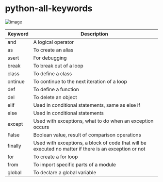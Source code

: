 # python-all-keywords
![image](https://user-images.githubusercontent.com/55657605/163704425-52f54fbf-796f-4b75-978b-e37be4ebd8e0.png)

Keyword|Description
---|---
and|A logical operator
as|To create an alias
ssert|For debugging
break|To break out of a loop
class|To define a class
ontinue|To continue to the next iteration of a loop
def|To define a function
del|To delete an object
elif|Used in conditional statements, same as else if
else|Used in conditional statements
except|Used with exceptions, what to do when an exception occurs
False|Boolean value, result of comparison operations
finally|Used with exceptions, a block of code that will be executed no matter if there is an exception or not
for|To create a for loop
from|To import specific parts of a module
global|To declare a global variable
